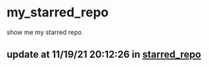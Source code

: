 # my_starred_repo
show me my starred repo

update at 11/19/21 20:12:26 in [starred_repo](./index.html)
---

